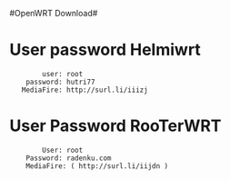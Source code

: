 #OpenWRT Download#

# User password Helmiwrt 
            user: root
        password: hutri77
       MediaFire: http://surl.li/iiizj
       
# User Password RooTerWRT
            User: root
        Password: radenku.com
        MediaFire: ( http://surl.li/iijdn )
        

